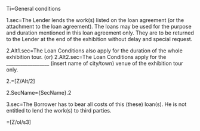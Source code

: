 Ti=General conditions

1.sec=The Lender lends the work(s) listed on the loan agreement (or the attachment to the loan agreement). The loans may be used for the purpose and duration mentioned in this loan agreement only. They are to be returned to the Lender at the end of the exhibition without delay and special request.

2.Alt1.sec=The Loan Conditions also apply for the duration of the whole exhibition tour.
	(or)
2.Alt2.sec=The Loan Conditions apply for the __________________ (insert name of city/town) venue of the exhibition tour only. 

2.=[Z/Alt/2]

2.SecName={SecName}.2

3.sec=The Borrower has to bear all costs of this (these) loan(s). He is not entitled to lend the work(s) to third parties.

=[Z/ol/s3]